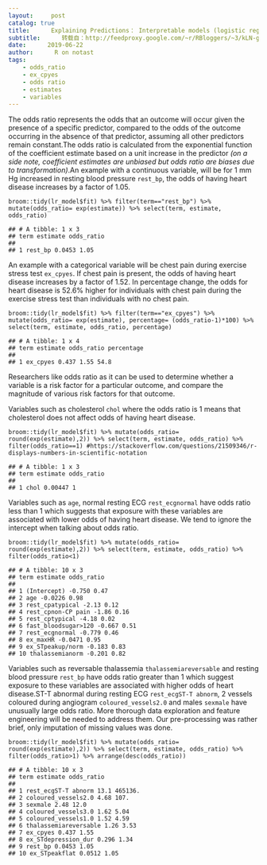 ```yaml
---
layout:     post
catalog: true
title:      Explaining Predictions： Interpretable models (logistic regression)
subtitle:      转载自：http://feedproxy.google.com/~r/RBloggers/~3/kLN-gKL3fVQ/
date:      2019-06-22
author:      R on notast
tags:
    - odds_ratio
    - ex_cpyes
    - odds ratio
    - estimates
    - variables
---
```


The odds ratio represents the odds that an outcome will occur given the presence of a specific predictor, compared to the odds of the outcome occurring in the absence of that predictor, assuming all other predictors remain constant.The odds ratio is calculated from the exponential function of the coefficient estimate based on a unit increase in the predictor *(on a side note, coefficient estimates are unbiased but odds ratio are biases due to transformation)*.An example with a continuous variable, will be for 1 mm Hg increased in resting blood pressure `rest_bp`, the odds of having heart disease increases by a factor of 1.05.

```
broom::tidy(lr_model$fit) %>% filter(term=="rest_bp") %>% mutate(odds_ratio= exp(estimate)) %>% select(term, estimate, odds_ratio)
```

```
## # A tibble: 1 x 3
## term estimate odds_ratio
## 
## 1 rest_bp 0.0453 1.05
```

An example with a categorical variable will be chest pain during exercise stress test `ex_cpyes`. If chest pain is present, the odds of having heart disease increases by a factor of 1.52. In percentage change, the odds for heart disease is 52.6% higher for individuals with chest pain during the exercise stress test than individuals with no chest pain.

```
broom::tidy(lr_model$fit) %>% filter(term=="ex_cpyes") %>% mutate(odds_ratio= exp(estimate), percentage= (odds_ratio-1)*100) %>% select(term, estimate, odds_ratio, percentage)
```

```
## # A tibble: 1 x 4
## term estimate odds_ratio percentage
## 
## 1 ex_cpyes 0.437 1.55 54.8
```

Researchers like odds ratio as it can be used to determine whether a variable is a risk factor for a particular outcome, and compare the magnitude of various risk factors for that outcome.

Variables such as cholesterol `chol` where the odds ratio is 1 means that cholesterol does not affect odds of having heart disease.

```
broom::tidy(lr_model$fit) %>% mutate(odds_ratio= round(exp(estimate),2)) %>% select(term, estimate, odds_ratio) %>% filter(odds_ratio==1) #https://stackoverflow.com/questions/21509346/r-displays-numbers-in-scientific-notation
```

```
## # A tibble: 1 x 3
## term estimate odds_ratio
## 
## 1 chol 0.00447 1
```

Variables such as `age`, normal resting ECG `rest_ecgnormal` have odds ratio less than 1 which suggests that exposure with these variables are associated with lower odds of having heart disease. We tend to ignore the intercept when talking about odds ratio.

```
broom::tidy(lr_model$fit) %>% mutate(odds_ratio= round(exp(estimate),2)) %>% select(term, estimate, odds_ratio) %>% filter(odds_ratio<1)
```

```
## # A tibble: 10 x 3
## term estimate odds_ratio
## 
## 1 (Intercept) -0.750 0.47
## 2 age -0.0226 0.98
## 3 rest_cpatypical -2.13 0.12
## 4 rest_cpnon-CP pain -1.86 0.16
## 5 rest_cptypical -4.18 0.02
## 6 fast_bloodsugar>120 -0.667 0.51
## 7 rest_ecgnormal -0.779 0.46
## 8 ex_maxHR -0.0471 0.95
## 9 ex_STpeakup/norm -0.183 0.83
## 10 thalassemianorm -0.201 0.82
```

Variables such as reversable thalassemia `thalassemiareversable` and resting blood pressure `rest_bp` have odds ratio greater than 1 which suggest exposure to these variables are associated with higher odds of heart disease.ST-T abnormal during resting ECG `rest_ecgST-T abnorm`, 2 vessels coloured during angiogram `coloured_vessels2.0` and males `sexmale` have unusually large odds ratio. More thorough data exploration and feature engineering will be needed to address them. Our pre-processing was rather brief, only imputation of missing values was done.

```
broom::tidy(lr_model$fit) %>% mutate(odds_ratio= round(exp(estimate),2)) %>% select(term, estimate, odds_ratio) %>% filter(odds_ratio>1) %>% arrange(desc(odds_ratio))
```

```
## # A tibble: 10 x 3
## term estimate odds_ratio
## 
## 1 rest_ecgST-T abnorm 13.1 465136. 
## 2 coloured_vessels2.0 4.68 107. 
## 3 sexmale 2.48 12.0 
## 4 coloured_vessels3.0 1.62 5.04
## 5 coloured_vessels1.0 1.52 4.59
## 6 thalassemiareversable 1.26 3.53
## 7 ex_cpyes 0.437 1.55
## 8 ex_STdepression_dur 0.296 1.34
## 9 rest_bp 0.0453 1.05
## 10 ex_STpeakflat 0.0512 1.05
```
